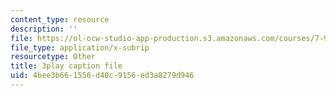 ```yaml
---
content_type: resource
description: ''
file: https://ol-ocw-studio-app-production.s3.amazonaws.com/courses/7-91j-foundations-of-computational-and-systems-biology-spring-2014/4bee3b661556d40c9156ed3a8279d946_MniYgsZSp30.srt
file_type: application/x-subrip
resourcetype: Other
title: 3play caption file
uid: 4bee3b66-1556-d40c-9156-ed3a8279d946
---
```

